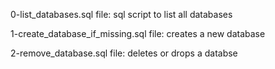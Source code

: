 0-list_databases.sql file: sql script to list all databases

1-create_database_if_missing.sql file: creates a new database

2-remove_database.sql file: deletes or drops a databse